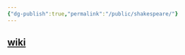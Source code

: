 ```yaml
---
{"dg-publish":true,"permalink":"/public/shakespeare/"}
---
```


## [wiki](https://www.wikiwand.com/hu/William_Shakespeare)
